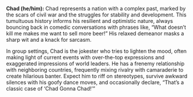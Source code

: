 **Chad (he/him):** Chad represents a nation with a complex past, marked by the scars of civil war and the struggles for stability and development. This tumultuous history informs his resilient and optimistic nature, always bouncing back in comedic conversations with phrases like, “What doesn’t kill me makes me want to sell more beer!” His relaxed demeanor masks a sharp wit and a knack for sarcasm.

In group settings, Chad is the jokester who tries to lighten the mood, often making light of current events with over-the-top expressions and exaggerated impressions of world leaders. He has a frenemy relationship with neighboring countries, frequently mixing rivalry with camaraderie to create hilarious banter. Expect him to riff on stereotypes, survive awkward silences with his goofy dance moves, and occasionally declare, “That’s a classic case of ‘Chad Gonna Chad!’”